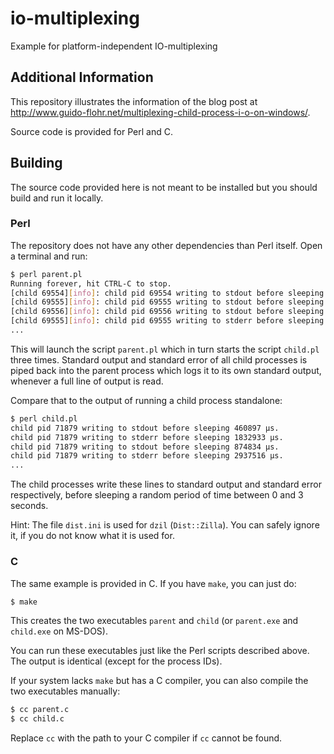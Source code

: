 # io-multiplexing

Example for platform-independent IO-multiplexing

## Additional Information

This repository illustrates the information of the blog post at
http://www.guido-flohr.net/multiplexing-child-process-i-o-on-windows/.

Source code is provided for Perl and C.

## Building

The source code provided here is not meant to be installed but you should
build and run it locally.

### Perl

The repository does not have any other dependencies than Perl itself.  Open a
terminal and run:

```sh
$ perl parent.pl
Running forever, hit CTRL-C to stop.
[child 69554][info]: child pid 69554 writing to stdout before sleeping 2261943 μs.
[child 69555][info]: child pid 69555 writing to stdout before sleeping 858209 μs.
[child 69556][info]: child pid 69556 writing to stdout before sleeping 2370161 μs.
[child 69555][info]: child pid 69555 writing to stderr before sleeping 2860666 μs.
...
```

This will launch the script `parent.pl` which in turn starts the script
`child.pl` three times.  Standard output and standard error of all child
processes is piped back into the parent process which logs it to its own
standard output, whenever a full line of output is read.

Compare that to the output of running a child process standalone:

```sh
$ perl child.pl
child pid 71879 writing to stdout before sleeping 460897 μs.
child pid 71879 writing to stderr before sleeping 1832933 μs.
child pid 71879 writing to stdout before sleeping 874834 μs.
child pid 71879 writing to stderr before sleeping 2937516 μs.
...
```

The child processes write these lines to standard output and standard error
respectively, before sleeping a random period of time between 0 and 3 seconds.

Hint: The file `dist.ini` is used for `dzil` (`Dist::Zilla`).  You can safely
ignore it, if you do not know what it is used for.

### C

The same example is provided in C.  If you have `make`, you can just do:

```sh
$ make
```

This creates the two executables `parent` and `child` (or `parent.exe` and
`child.exe` on MS-DOS).

You can run these executables just like the Perl scripts described above.  The
output is identical (except for the process IDs).

If your system lacks `make` but has a C compiler, you can also compile the
two executables manually:

```sh
$ cc parent.c
$ cc child.c
```

Replace `cc` with the path to your C compiler if `cc` cannot be found.